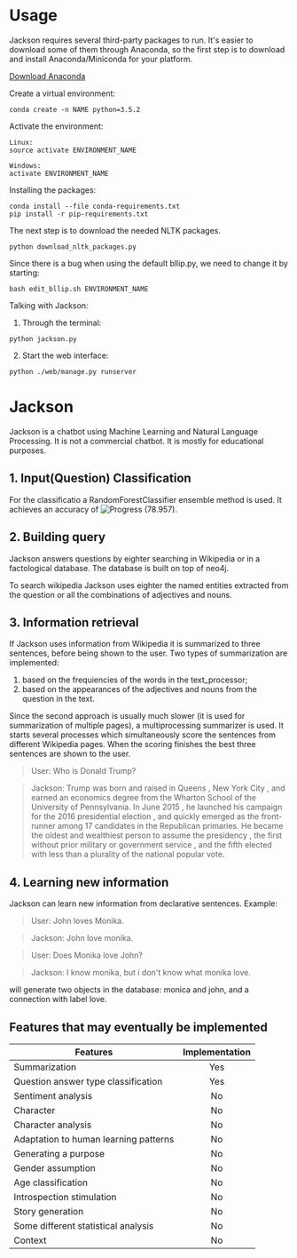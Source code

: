 # Usage
Jackson requires several third-party packages to run. It's easier to download some of them through Anaconda, so the first step is to download and install Anaconda/Miniconda for your platform.

[Download Anaconda](https://www.continuum.io/downloads)

Create a virtual environment:
```
conda create -n NAME python=3.5.2
```

Activate the environment:
```
Linux:
source activate ENVIRONMENT_NAME

Windows:
activate ENVIRONMENT_NAME
```

Installing the packages:
```
conda install --file conda-requirements.txt
pip install -r pip-requirements.txt
```

The next step is to download the needed NLTK packages.

```
python download_nltk_packages.py
```

Since there is a bug when using the default bllip.py, we need to change it by starting:
```
bash edit_bllip.sh ENVIRONMENT_NAME
```

Talking with Jackson:

1) Through the terminal:

```
python jackson.py
```

2) Start the web interface:
```
python ./web/manage.py runserver
```

# Jackson
Jackson is a chatbot using Machine Learning and Natural Language Processing. It is not a commercial chatbot. It is mostly for educational purposes.

## 1. Input(Question) Classification


For the classificatio a RandomForestClassifier ensemble method is used. It achieves an accuracy of ![Progress](http://progressed.io/bar/79) (78.957).


## 2. Building query

Jackson answers questions by eighter searching in Wikipedia or in a factological database. The database is built on top of neo4j.

To search wikipedia Jackson uses eighter the named entities extracted from the question or all the combinations of adjectives and nouns.

## 3. Information retrieval

If Jackson uses information from Wikipedia it is summarized to three sentences, before being shown to the user. Two types of summarization are implemented:
1) based on the frequiencies of the words in the text_processor;
2) based on the appearances of the adjectives and nouns from the question in the text.

Since the second approach is usually much slower (it is used for summarization of multiple pages), a multiprocessing summarizer is used. It starts several processes which simultaneously score the sentences from different Wikipedia pages. When the scoring finishes the best three sentences are shown to the user.

> User: Who is Donald Trump?

> Jackson: Trump was born and raised in Queens , New York City , and earned an economics degree from the Wharton School of the University of Pennsylvania. In June 2015 , he launched his campaign for the 2016 presidential election , and quickly emerged as the front-runner among 17 candidates in the Republican primaries. He became the oldest and wealthiest person to assume the presidency , the first without prior military or government service , and the fifth elected with less than a plurality of the national popular vote.

## 4. Learning new information

Jackson can learn new information from declarative sentences. Example:

> User: John loves Monika.

> Jackson: John love monika.

> User: Does Monika love John?

> Jackson: I know monika, but i don't know what monika love.

will generate two objects in the database: monica and john, and a connection with label love.

## Features that may eventually be implemented

| Features      | Implementation|
| ------------- |:-------------:|
| Summarization | Yes |
| Question answer type classification | Yes |
| Sentiment analysis | No |
| Character | No |
| Character analysis | No |
| Adaptation to human learning patterns | No |
| Generating a purpose | No |
| Gender assumption | No |
| Age classification | No |
| Introspection stimulation | No |
| Story generation | No |
| Some different statistical analysis | No |
| Context | No |
